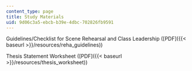 ```yaml
---
content_type: page
title: Study Materials
uid: 9d06c3a5-ebcb-b39e-4dbc-702826fb9591
---
```


Guidelines/Checklist for Scene Rehearsal and Class Leadership ([PDF]({{< baseurl >}}/resources/reha_guidelines))

Thesis Statement Worksheet ([PDF]({{< baseurl >}}/resources/thesis_worksheet))
